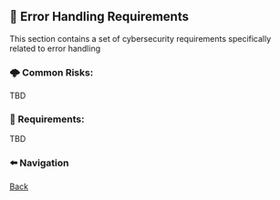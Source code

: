 ## 🔑 Error Handling Requirements

This section contains a set of cybersecurity requirements specifically related to error handling


### 🌩 Common Risks:

TBD


### 📌 Requirements:

TBD


### ⬅️ Navigation 

[Back](../../README.md)
